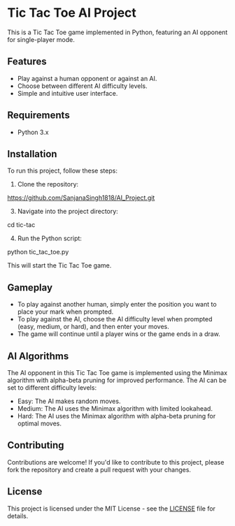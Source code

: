 # Tic Tac Toe AI Project

This is a Tic Tac Toe game implemented in Python, featuring an AI opponent for single-player mode.

## Features

- Play against a human opponent or against an AI.
- Choose between different AI difficulty levels.
- Simple and intuitive user interface.

## Requirements

- Python 3.x

## Installation

To run this project, follow these steps:

1. Clone the repository:
   
https://github.com/SanjanaSingh1818/AI_Project.git


3. Navigate into the project directory:
   
cd tic-tac


4. Run the Python script:

python tic_tac_toe.py


This will start the Tic Tac Toe game.

## Gameplay

- To play against another human, simply enter the position you want to place your mark when prompted.
- To play against the AI, choose the AI difficulty level when prompted (easy, medium, or hard), and then enter your moves.
- The game will continue until a player wins or the game ends in a draw.

## AI Algorithms

The AI opponent in this Tic Tac Toe game is implemented using the Minimax algorithm with alpha-beta pruning for improved performance. The AI can be set to different difficulty levels:

- Easy: The AI makes random moves.
- Medium: The AI uses the Minimax algorithm with limited lookahead.
- Hard: The AI uses the Minimax algorithm with alpha-beta pruning for optimal moves.

## Contributing

Contributions are welcome! If you'd like to contribute to this project, please fork the repository and create a pull request with your changes.

## License

This project is licensed under the MIT License - see the [LICENSE](LICENSE) file for details.


